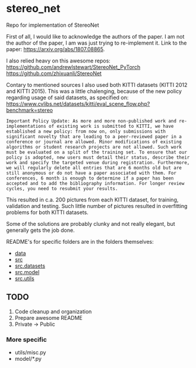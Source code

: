 # stereo_net
Repo for implementation of StereoNet

First of all, I would like to acknowledge the authors of the paper. I am not the author of the paper, I am was just trying to re-implement it. Link to the paper:   https://arxiv.org/abs/1807.08865.   

I also relied heavy on this awesome repos:  
https://github.com/andrewlstewart/StereoNet_PyTorch  
https://github.com/zhixuanli/StereoNet  

Contary to mentioned sources I also used both KITTI datasets (KITTI 2012 and KITTI 2015). This was a little chalenging, because of the new policy regarding usage of said datasets, as specified on:   
https://www.cvlibs.net/datasets/kitti/eval_scene_flow.php?benchmark=stereo
```
Important Policy Update: As more and more non-published work and re-implementations of existing work is submitted to KITTI, we have established a new policy: from now on, only submissions with significant novelty that are leading to a peer-reviewed paper in a conference or journal are allowed. Minor modifications of existing algorithms or student research projects are not allowed. Such work must be evaluated on a split of the training set. To ensure that our policy is adopted, new users must detail their status, describe their work and specify the targeted venue during registration. Furthermore, we will regularly delete all entries that are 6 months old but are still anonymous or do not have a paper associated with them. For conferences, 6 month is enough to determine if a paper has been accepted and to add the bibliography information. For longer review cycles, you need to resubmit your results.
```
This resulted in c.a. 200 pictures from each KITTI dataset, for training, validation and testing. Such little number of pictures resulted in overfitting problems for both KITTI datasets. 

Some of the solutions are probably clunky and not really elegant, but generally gets the job done.

README's for specific folders are in the folders themselves:  
* [data](data/README.md)
* [src](src/README.md)
* [src.datasets](src/datasets/README.md)
* [src.model](src/model/README.md)
* [src.utils](src/utils/README.md)

## TODO
1. Code cleanup and organization
3. Prepare awesome README
4. Private -> Public

### More specific
* utils/misc.py
* model/*.py